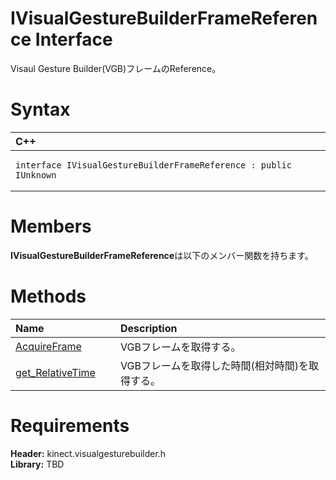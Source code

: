 IVisualGestureBuilderFrameReference Interface  
==========================================  

Visaul Gesture Builder(VGB)フレームのReference。 <span id="syntaxSection"></span>

Syntax  
======  

<table>
<colgroup>
<col width="100%" />
</colgroup>
<thead>
<tr class="header">
<th align="left">C++</th>
</tr>
</thead>
<tbody>
<tr class="odd">
<td align="left"><pre><code>interface IVisualGestureBuilderFrameReference : public IUnknown</code></pre></td>
</tr>
</tbody>
</table>

<span id="classMembersSection"></span>

Members  
=======  

**IVisualGestureBuilderFrameReference**は以下のメンバー関数を持ちます。  

<span id="publicmethodsSection"></span>

Methods  
=======  

<table>
<colgroup>
<col width="30%" />
<col width="60%" />
</colgroup>
<thead>
<tr class="header">
<th align="left">Name</th>
<th align="left">Description</th>
</tr>
</thead>
<tbody>
<tr class="odd">
<td align="left"><a href="IVisualGestureBuilderFrameReference/Methods/AcquireFrame_Method.md">AcquireFrame</a></td>
<td align="left">VGBフレームを取得する。</td>
</tr>
<tr class="even">
<td align="left"><a href="IVisualGestureBuilderFrameReference/Methods/get_RelativeTime_Method.md">get_RelativeTime</a></td>
<td align="left">VGBフレームを取得した時間(相対時間)を取得する。</td>
</tr>
</tbody>
</table>

<span id="requirements"></span>

Requirements  
============  

**Header:** kinect.visualgesturebuilder.h  
**Library:** TBD  



<!--Please do not edit the data in the comment block below.-->
<!--
TOCTitle : IVisualGestureBuilderFrameReference Interface
RLTitle : IVisualGestureBuilderFrameReference Interface
KeywordK : IVisualGestureBuilderFrameReference interface, about
HelpPriority : 2
TopicType : apiref
KeywordF : IVisualGestureBuilderFrameReference
KeywordF : Microsoft.Kinect.visualgesturebuilder.IVisualGestureBuilderFrameReference
KeywordA : T:Microsoft.Kinect.visualgesturebuilder.IVisualGestureBuilderFrameReference
AssetID : T:Microsoft.Kinect.visualgesturebuilder.IVisualGestureBuilderFrameReference
Locale : en-us
CommunityContent : 1
APIType : Managed
APILocation : 
APIName : Microsoft.Kinect.visualgesturebuilder.IVisualGestureBuilderFrameReference
TargetOS : Windows
TopicType : kbSyntax
DevLang : C++
DocSet : K4Wv2
ProjType : K4Wv2Proj
Technology : Kinect for Windows
Product : Kinect for Windows SDK v2
productversion : 20
-->
